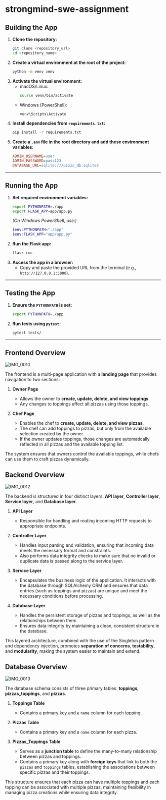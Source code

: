 # strongmind-swe-assignment

## Building the App
1. **Clone the repository:**
   ```sh
   git clone <repository_url>
   cd <repository_name>
   ```
2. **Create a virtual environment at the root of the project:**
   ```sh
   python -m venv venv
   ```
3. **Activate the virtual environment:**
   - macOS/Linux:  
     ```sh
     source venv/bin/activate
     ```
   - Windows (PowerShell):  
     ```sh
     venv\Scripts\Activate
     ```
4. **Install dependencies from `requirements.txt`:**
   ```sh
   pip install -r requirements.txt
   ```
5. **Create a `.env` file in the root directory and add these environment variables:**
   ```ini
   ADMIN_USERNAME=user
   ADMIN_PASSWORD=pass123
   DATABASE_URL=sqlite:///pizza_db.sqlite3
   ```

---

## Running the App
1. **Set required environment variables:**
   ```sh
   export PYTHONPATH=./app
   export FLASK_APP=app/app.py
   ```
   *(On Windows PowerShell, use:)*  
   ```powershell
   $env:PYTHONPATH="./app"
   $env:FLASK_APP="app/app.py"
   ```
2. **Run the Flask app:**
   ```sh
   flask run
   ```
3. **Access the app in a browser:**
   - Copy and paste the provided URL from the terminal (e.g., `http://127.0.0.1:5000`).

---

## Testing the App
1. **Ensure the `PYTHONPATH` is set:**
   ```sh
   export PYTHONPATH=./app
   ```
2. **Run tests using `pytest`:**
   ```sh
   pytest tests/
   ```

---

## Frontend Overview
![IMG_0010](https://github.com/user-attachments/assets/4f2df60c-3aa9-4d59-be56-25b6e0f51c9e)

The frontend is a multi-page application with a **landing page** that provides navigation to two sections:  

1. **Owner Page**  
   - Allows the owner to **create, update, delete, and view toppings**.  
   - Any changes to toppings affect all pizzas using those toppings.  

2. **Chef Page**  
   - Enables the chef to **create, update, delete, and view pizzas**.  
   - The chef can add toppings to pizzas, but only from the available selection created by the owner.  
   - If the owner updates toppings, those changes are automatically reflected in all pizzas and the available topping list.  

The system ensures that owners control the available toppings, while chefs can use them to craft pizzas dynamically.

## Backend Overview
![IMG_0012](https://github.com/user-attachments/assets/4df99cc6-5b35-451c-816e-12c06e0bb22b)

The backend is structured in four distinct layers: **API layer**, **Controller layer**, **Service layer**, and **Database layer**.

1. **API Layer**  
   - Responsible for handling and routing incoming HTTP requests to appropriate endpoints.

2. **Controller Layer**  
   - Handles input parsing and validation, ensuring that incoming data meets the necessary format and constraints.
   - Also performs data integrity checks to make sure that no invalid or duplicate data is passed along to the service layer.

3. **Service Layer**  
   - Encapsulates the business logic of the application. It interacts with the database through SQLAlchemy ORM and ensures that data entries (such as toppings and pizzas) are unique and meet the necessary conditions before processing.
   
4. **Database Layer**  
   - Handles the persistent storage of pizzas and toppings, as well as the relationships between them.
   - Ensures data integrity by maintaining a clean, consistent structure in the database.

This layered architecture, combined with the use of the Singleton pattern and dependency injection, promotes **separation of concerns**, **testability**, and **modularity**, making the system easier to maintain and extend.

## Database Overview
![IMG_0013](https://github.com/user-attachments/assets/d20b5d48-3b0f-442f-9633-b3588f759363)

The database schema consists of three primary tables: **toppings**, **pizzas_toppings**, and **pizzas**.

1. **Toppings Table**  
   - Contains a primary key and a `name` column for each topping.

2. **Pizzas Table**  
   - Contains a primary key and a `name` column for each pizza.

3. **Pizzas_Toppings Table**  
   - Serves as a **junction table** to define the many-to-many relationship between pizzas and toppings. 
   - Contains a primary key along with **foreign keys** that link to both the `pizzas` and `toppings` tables, establishing the associations between specific pizzas and their toppings.

This structure ensures that each pizza can have multiple toppings and each topping can be associated with multiple pizzas, maintaining flexibility in managing pizza creations while ensuring data integrity.

